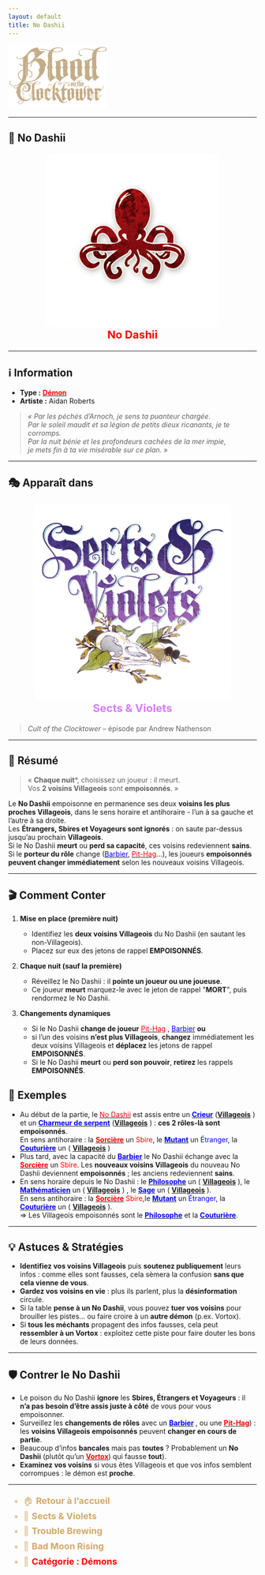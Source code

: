 ```yaml
---
layout: default
title: No Dashii
---
```


<!-- 🔴 Logo en haut à gauche -->
<p align="left">
  <a href="/botc-fr-bambi/">
    <img src="../images/logo.png" alt="Accueil BotC FR" width="200">
  </a>
</p>

---

## 🐙 No Dashii

<!-- 🧩 Image centrée cliquable avec nom centré -->
<div style="text-align:center; margin: 20px 0;">
  <a href="./nodashii.html" style="text-decoration:none;">
    <img src="../images/Icon_nodashii.png" alt="No Dashii" width="350" style="border-radius:8px;">
    <br>
    <span style="color:red; font-weight:bold; font-size:22px;">No Dashii</span>
  </a>
</div>

---

## ℹ️ Information

- **Type :** [<span style="color:red;">**Démon**</span>](../demons.html)  
- **Artiste :** Aidan Roberts  
> *« Par les péchés d’Arnoch, je sens ta puanteur chargée.  
> Par le soleil maudit et sa légion de petits dieux ricanants, je te corromps.  
> Par la nuit bénie et les profondeurs cachées de la mer impie,  
> je mets fin à ta vie misérable sur ce plan. »*

---

## 🎭 Apparaît dans

<div style="text-align:center; margin: 20px 0;">
  <a href="../sv.html" style="text-decoration:none;">
    <img src="../images/Logo_sects_and_violets.png" alt="Sects & Violets" width="400" style="border-radius:12px;">
    <br>
    <span style="color:#d67bff; font-weight:bold; font-size:22px;">Sects & Violets</span>
  </a>
</div>

> *Cult of the Clocktower* – épisode par Andrew Nathenson

---

## 📖 Résumé

> « **Chaque nuit***, choisissez un joueur : il meurt.  
> Vos **2 voisins Villageois** sont **empoisonnés**. »

Le **No Dashii** empoisonne en permanence ses deux **voisins les plus proches Villageois**, dans le sens horaire et antihoraire - l’un à sa gauche et l’autre à sa droite.  
Les **Étrangers, Sbires et Voyageurs sont ignorés** : on saute par-dessus jusqu’au prochain **Villageois**.  
Si le No Dashii **meurt** ou **perd sa capacité**, ces voisins redeviennent **sains**.  
Si le **porteur du rôle** change ([<span style="color:blue;">Barbier</span>](barbier.md), [<span style="color:red;">Pit-Hag</span>](pithag.md)…), les joueurs **empoisonnés peuvent changer immédiatement** selon les nouveaux voisins Villageois.

---

## 🎬 Comment Conter

1. **Mise en place (première nuit)**  
   - Identifiez les **deux voisins Villageois** du No Dashii (en sautant les non-Villageois).  
   - Placez sur eux des jetons de rappel **EMPOISONNÉS**.

2. **Chaque nuit (sauf la première)**  
   - Réveillez le No Dashii : il **pointe un joueur ou une joueuse**.  
   - Ce joueur **meurt** marquez-le avec le jeton de rappel "**MORT**", puis rendormez le No Dashii.

3. **Changements dynamiques**  
   - Si le No Dashii **change de joueur** [<span style="color:red;">Pit-Hag</span>](pithag.md) , [<span style="color:blue;">Barbier</span>](barbier.md) **ou** 
   - si l’un des voisins **n’est plus Villageois**, **changez** immédiatement les deux voisins Villageois et **déplacez** les jetons de rappel **EMPOISONNÉS**.  
   - Si le No Dashii **meurt** ou **perd son pouvoir**, **retirez** les rappels **EMPOISONNÉS**.


## 🧾 Exemples

- Au début de la partie, le [<span style="color:red;">No Dashii</span>](nodashii.md) est assis entre un [<span style="color:blue;">**Crieur**</span>](crieur.md) ([<span style="color:bleu;">**Villageois**</span>](../villageois.html) )
  et un  [<span style="color:blue;">**Charmeur de serpent**</span>](charmeurdeserpent.md) ([<span style="color:bleu;">**Villageois**</span>](../villageois.html) ) : **ces 2 rôles-là sont empoisonnés**.  
  En sens antihoraire : la [<span style="color:red;">**Sorcière**</span>](sorciere.md) un <span style="color:red;">Sbire</span>, le [<span style="color:blue;">**Mutant**</span>](mutant.md) un <span style="color:blue;">Étranger</span>,
  la  [<span style="color:blue;">**Couturière**</span>](couturiere.md) un ( [<span style="color:bleu;">**Villageois**</span>](../villageois.html) )  
- Plus tard, avec la capacité du [<span style="color:blue;">**Barbier**</span>](barbier.md) le No Dashii échange avec la [<span style="color:red;">**Sorcière**</span>](sorciere.md) un <span style="color:red;">Sbire</span>.
  Les **nouveaux voisins Villageois** du nouveau No Dashii deviennent **empoisonnés** ; les anciens redeviennent **sains**.  
- En sens horaire depuis le No Dashii : le [<span style="color:blue;">**Philosophe**</span>](philosophe.md) un ( [<span style="color:bleu;">**Villageois**</span>](../villageois.html) ), le [<span style="color:blue;">**Mathématicien**</span>](Mathématicien.md) un ( [<span style="color:bleu;">**Villageois**</span>](../villageois.html) )  , 
  le [<span style="color:blue;">**Sage**</span>](sage.md) un ( [<span style="color:bleu;">**Villageois**</span>](../villageois.html) ).  
  En sens antihoraire : la [<span style="color:red;">**Sorcière**</span>](sorciere.md) <span style="color:red;">Sbire</span>,le  [<span style="color:blue;">**Mutant**</span>](mutant.md) un <span style="color:blue;">Étranger</span>, la [<span style="color:blue;">**Couturière**</span>](couturiere.md) un ( [<span style="color:bleu;">**Villageois**</span>](../villageois.html) ).   
  ⇒ Les Villageois empoisonnés sont le [<span style="color:blue;">**Philosophe**</span>](philosophe.md) et la [<span style="color:blue;">**Couturière**</span>](couturiere.md).

---

## 💡 Astuces & Stratégies 

- **Identifiez vos voisins Villageois** puis **soutenez publiquement** leurs infos : comme elles sont fausses, cela sèmera la confusion **sans que cela vienne de vous**.  
- **Gardez vos voisins en vie** : plus ils parlent, plus la **désinformation** circule.  
- Si la table **pense à un No Dashii**, vous pouvez **tuer vos voisins** pour brouiller les pistes… ou faire croire à un **autre démon** (p.ex. Vortox).  
- Si **tous les méchants** propagent des infos fausses, cela peut **ressembler à un Vortox** : exploitez cette piste pour faire douter les bons de leurs données.

---

## 🛡️ Contrer le No Dashii

- Le poison du No Dashii **ignore** les **Sbires, Étrangers et Voyageurs** : il **n’a pas besoin d’être assis juste à côté** de vous pour vous empoisonner.  
- Surveillez les **changements de rôles** avec un [<span style="color:blue;">**Barbier**</span>](barbier.md) , ou une [<span style="color:red;">**Pit-Hag**</span>](pithag.md)) : les **voisins Villageois empoisonnés** peuvent **changer en cours de partie**.  
- Beaucoup d’infos **bancales** mais pas **toutes** ? Probablement un **No Dashii** (plutôt qu’un [<span style="color:red;">**Vortox**</span>](vortox.md)) qui fausse **tout**).  
- **Examinez vos voisins** si vous êtes Villageois et que vos infos semblent corrompues : le démon est **proche**.

---

<ul style="color:#e0c99d; font-size:18px; line-height:1.7;">
  <li>🏠 <a href="/botc-fr-bambi/" style="color:#d4a76a; font-weight:bold; text-decoration:none;">Retour à l’accueil</a></li>
  <li>🌸 <a href="../sv.html" style="color:#d4a76a; font-weight:bold; text-decoration:none;">Sects & Violets</a></li>
  <li>🍺 <a href="../trouble_brewing.html" style="color:#d4a76a; font-weight:bold; text-decoration:none;">Trouble Brewing</a></li>
  <li>🌛 <a href="../bmr.html" style="color:#d4a76a; font-weight:bold; text-decoration:none;">Bad Moon Rising</a></li>
  <li>👹 <a href="../demons.html" style="color:red; font-weight:bold; text-decoration:none;">Catégorie : Démons</a></li>
</ul>

